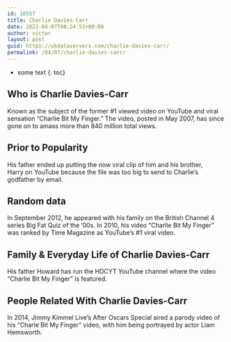 ```yaml
---
id: 10557
title: Charlie Davies-Carr
date: 2021-04-07T08:24:53+00:00
author: victor
layout: post
guid: https://ukdataservers.com/charlie-davies-carr/
permalink: /04/07/charlie-davies-carr/
---
```


* some text
{: toc}


## Who is Charlie Davies-Carr



Known as the subject of the former #1 viewed video on YouTube and viral sensation &#8220;Charlie Bit My Finger.&#8221; The video, posted in May 2007, has since gone on to amass more than 840 million total views.

                
                
                
## Prior to Popularity



His father ended up putting the now viral clip of him and his brother, Harry on YouTube because the file was too big to send to Charlie&#8217;s godfather by email.

                
                
                
## Random data



In September 2012, he appeared with his family on the British Channel 4 series Big Fat Quiz of the &#8217;00s. In 2010, his video &#8220;Charlie Bit My Finger&#8221; was ranked by Time Magazine as YouTube&#8217;s #1 viral video.

                
                
                
## Family & Everyday Life of Charlie Davies-Carr



His father Howard has run the HDCYT YouTube channel where the video &#8220;Charlie Bit My Finger&#8221; is featured.

                
                
                
## People Related With Charlie Davies-Carr



In 2014, Jimmy Kimmel Live&#8217;s After Oscars Special aired a parody video of his &#8220;Charle Bit My Finger&#8221; video, with him being portrayed by actor Liam Hemsworth.

                
              
            
          
          
          
